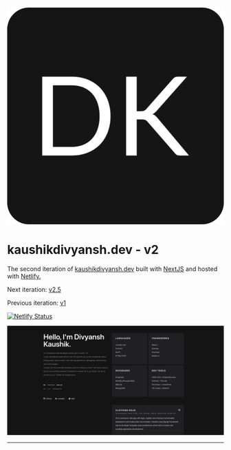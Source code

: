 ![Logo](public/logo.png)
# kaushikdivyansh.dev - v2
  The second iteration of <a href="https://kaushikdivyansh.dev" target="_blank">kaushikdivyansh.dev</a> built with <a href="https://nextjs.org" target="_blank">NextJS</a> and hosted with <a href="https://www.netlify.com/" target="_blank">Netlify.</a>
  
  Next iteration:
  <a href="https://github.com/kaushikdivyansh/personal-website-v2.5/" target="_blank">v2.5</a>

  Previous iteration:
  <a href="https://github.com/kaushikdivyansh/Personal-Website-v1/" target="_blank">v1</a>
  
  [![Netlify Status](https://api.netlify.com/api/v1/badges/614eee5d-9318-46f4-9d56-c96aba3f62b0/deploy-status)](https://app.netlify.com/sites/dk-personal-website-v2/deploys)

![Demo](public/demo.png)

<hr />
